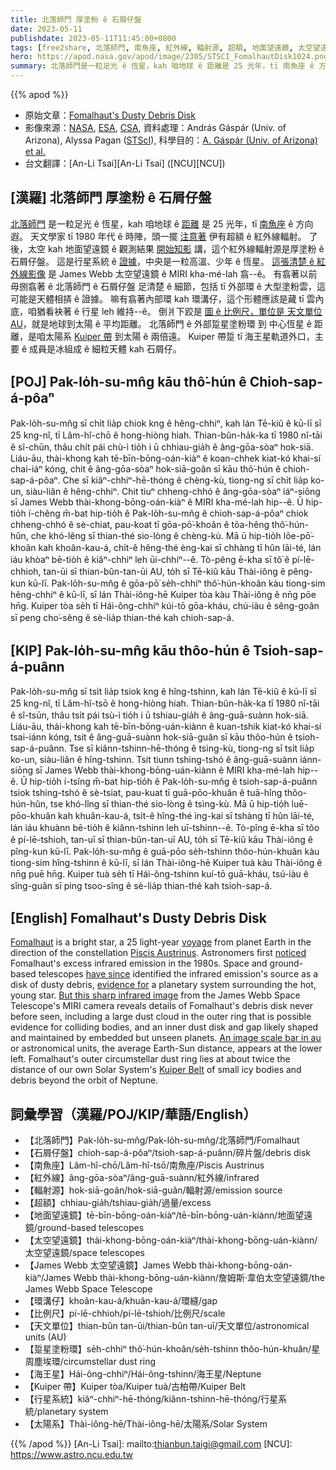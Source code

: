 ```yaml
---
title: 北落師門 厚塗粉 ê 石屑仔盤
date: 2023-05-11
publishdate: 2023-05-11T11:45:00+0800
tags: [free2share, 北落師門, 南魚座, 紅外線, 輻射源, 超額, 地面望遠鏡, 太空望遠鏡, 石屑仔盤, James Webb 太空望遠鏡, 環溝仔, 比例尺, 天文單位, AU, 踅星環, 海王星, Kuiper 帶, 行星系統, 太陽系]
hero: https://apod.nasa.gov/apod/image/2305/STSCI_FomalhautDisk1024.png
summary: 北落師門是一粒足光 ê 恆星，kah 咱地球 ê 距離是 25 光年，tī 南魚座 ê 方向遐。
---
```


{{% apod %}}

- 原始文章：[Fomalhaut's Dusty Debris Disk](https://apod.nasa.gov/apod/ap230511.html)
- 影像來源：[NASA](https://www.nasa.gov), [ESA](https://www.esa.int/), [CSA](https://www.asc-csa.gc.ca/eng/), 資料處理：András Gáspár (Univ. of Arizona), Alyssa Pagan ([STScI](https://www.stsci.edu)), 科學目的：[A. Gáspár (Univ. of Arizona) et al.](https://arxiv.org/abs/2305.03789)
- 台文翻譯：[An-Li Tsai][An-Li Tsai] ([NCU][NCU])

## [漢羅] 北落師門 厚塗粉 ê 石屑仔盤
[北落師門][Fomalhaut] 是一粒足光 ê 恆星，kah 咱地球 ê [距離][voyage] 是 25 光年，tī [南魚座][Piscis Austrinus] ê 方向遐。
天文學家 tī 1980 年代 ê 時陣，頭一擺 [注意著][noticed] 伊有超額 ê 紅外線輻射。
了後，太空 kah 地面望遠鏡 ê 觀測結果 [開始知影][have since] 講，這个紅外線輻射源是厚塗粉 ê 石屑仔盤。
這是行星系統 ê [證據][evidence for]，中央是一粒高溫、少年 ê 恆星。
[這張清楚 ê 紅外線影像][But this sharp infrared image] 是 James Webb 太空望遠鏡 ê MIRI kha-mé-lah 翕--ê。
有翕著以前毋捌翕著 ê 北落師門 ê 石屑仔盤 足清楚 ê 細節，包括 tī 外部環 ê 大型塗粉雲，這可能是天體相挵 ê 證據。
嘛有翕著內部環 kah 環溝仔，這个形體應該是藏 tī 雲內底，咱猶看袂著 ê 行星 leh 維持--ê。
倒爿下跤是 [圖 ê 比例尺，單位是 天文單位 AU][An image scale bar in au]，就是地球到太陽 ê 平均距離。
北落師門 ê 外部踅星塗粉環 到 中心恆星 ê 距離，是咱太陽系 [Kuiper 帶][Kuiper Belt] 到太陽 ê 兩倍遠。
Kuiper 帶踅 tī 海王星軌道外口，主要 ê 成員是冰組成 ê 細粒天體 kah 石屑仔。

## [POJ] Pak-lo̍h-su-mn̂g kāu thô͘-hún ê Chioh-sap-á-pôaⁿ
Pak-lo̍h-su-mn̂g sī chi̍t lia̍p chiok kng ê hêng-chhiⁿ, kah lán Tē-kiû ê kū-lī sī 25 kng-nî, tī Lâm-hî-chō ê hong-hiòng hiah.
Thian-bûn-ha̍k-ka tī 1980 nî-tāi ê sî-chūn, thâu chi̍t pái chù-ì tio̍h i ū chhiau-gia̍h ê âng-gōa-sòaⁿ hok-siā.
Liáu-āu, thài-khong kah tē-bīn-bōng-oán-kiàⁿ ê koan-chhek kiat-kó khai-sí chai-iáⁿ kóng, chit ê âng-gōa-sòaⁿ hok-siā-goân sī kāu thô͘-hún ê chioh-sap-á-pôaⁿ.
Che sī kiâⁿ-chhiⁿ-hē-thóng ê chèng-kù, tiong-ng sī chi̍t lia̍p ko-un, siàu-liân ê hêng-chhiⁿ.
Chit tiuⁿ chheng-chhó ê âng-gōa-sòaⁿ iáⁿ-siōng sī James Webb thài-khong-bōng-oán-kiàⁿ ê MIRI kha-mé-lah hip--ê.
Ū hip-tio̍h í-chêng m̄-bat hip-tio̍h ê Pak-lo̍h-su-mn̂g ê chioh-sap-á-pôaⁿ chiok chheng-chhó ê sè-chiat, pau-koat tī gōa-pō͘-khoân ê tōa-hêng thô͘-hún-hûn, che khó-lêng sī thian-thé sio-lòng ê chèng-kù.
Mā ū hip-tio̍h lōe-pō͘-khoân kah khoân-kau-á, chi̍t-ê hêng-thé èng-kai sī chhàng tī hûn lāi-té, lán iáu khòaⁿ bē-tio̍h ê kiâⁿ-chhiⁿ leh ūi-chhiⁿ--ê.
Tò-pêng ē-kha sī tô͘ ê pí-lē-chhioh, tan-ūi sī thian-bûn-tan-ūi AU, to̍h sī Tē-kiû kāu Thài-iông ê pêng-kun kū-lī.
Pak-lo̍h-su-mn̂g ê gōa-pō͘ se̍h-chhiⁿ thô͘-hún-khoân kàu tiong-sim hêng-chhiⁿ ê kū-lī, sī lán Thài-iông-hē Kuiper tòa kàu Thài-iông ê nn̄g pōe hn̄g.
Kuiper tòa se̍h tī Hái-ông-chhiⁿ kúi-tō gōa-kháu, chú-iàu ê sêng-goân sī peng cho͘-sêng ê sè-lia̍p thian-thé kah chioh-sap-á.

## [KIP] Pak-lo̍h-su-mn̂g kāu thôo-hún ê Tsioh-sap-á-puânn
Pak-lo̍h-su-mn̂g sī tsi̍t lia̍p tsiok kng ê hîng-tshinn, kah lán Tē-kiû ê kū-lī sī 25 kng-nî, tī Lâm-hî-tsō ê hong-hiòng hiah.
Thian-bûn-ha̍k-ka tī 1980 nî-tāi ê sî-tsūn, thâu tsi̍t pái tsù-ì tio̍h i ū tshiau-gia̍h ê âng-guā-suànn hok-siā.
Liáu-āu, thài-khong kah tē-bīn-bōng-uán-kiànn ê kuan-tshik kiat-kó khai-sí tsai-iánn kóng, tsit ê âng-guā-suànn hok-siā-guân sī kāu thôo-hún ê tsioh-sap-á-puânn.
Tse sī kiânn-tshinn-hē-thóng ê tsìng-kù, tiong-ng sī tsi̍t lia̍p ko-un, siàu-liân ê hîng-tshinn.
Tsit tiunn tshing-tshó ê âng-guā-suànn iánn-siōng sī James Webb thài-khong-bōng-uán-kiànn ê MIRI kha-mé-lah hip--ê.
Ū hip-tio̍h í-tsîng m̄-bat hip-tio̍h ê Pak-lo̍h-su-mn̂g ê tsioh-sap-á-puânn tsiok tshing-tshó ê sè-tsiat, pau-kuat tī guā-pōo-khuân ê tuā-hîng thôo-hún-hûn, tse khó-lîng sī thian-thé sio-lòng ê tsìng-kù.
Mā ū hip-tio̍h luē-pōo-khuân kah khuân-kau-á, tsi̍t-ê hîng-thé ìng-kai sī tshàng tī hûn lāi-té, lán iáu khuànn bē-tio̍h ê kiânn-tshinn leh uī-tshinn--ê.
Tò-pîng ē-kha sī tôo ê pí-lē-tshioh, tan-uī sī thian-bûn-tan-uī AU, to̍h sī Tē-kiû kāu Thài-iông ê pîng-kun kū-lī.
Pak-lo̍h-su-mn̂g ê guā-pōo se̍h-tshinn thôo-hún-khuân kàu tiong-sim hîng-tshinn ê kū-lī, sī lán Thài-iông-hē Kuiper tuà kàu Thài-iông ê nn̄g puē hn̄g.
Kuiper tuà se̍h tī Hái-ông-tshinn kuí-tō guā-kháu, tsú-iàu ê sîng-guân sī ping tsoo-sîng ê sè-lia̍p thian-thé kah tsioh-sap-á.

## [English] Fomalhaut's Dusty Debris Disk
[Fomalhaut][Fomalhaut] is a bright star, a 25 light-year [voyage][voyage] from planet Earth in the direction of the constellation [Piscis Austrinus][Piscis Austrinus].
Astronomers first [noticed][noticed] Fomalhaut's excess infrared emission in the 1980s.
Space and ground-based telescopes [have since][have since] identified the infrared emission's source as a disk of dusty debris, [evidence for][evidence for] a planetary system surrounding the hot, young star.
[But this sharp infrared image][But this sharp infrared image] from the James Webb Space Telescope's MIRI camera reveals details of Fomalhaut's debris disk never before seen, including a large dust cloud in the outer ring that is possible evidence for colliding bodies, and an inner dust disk and gap likely shaped and maintained by embedded but unseen planets.
[An image scale bar in au][An image scale bar in au] or astronomical units, the average Earth-Sun distance, appears at the lower left.
Fomalhaut's outer circumstellar dust ring lies at about twice the distance of our own Solar System's [Kuiper Belt][Kuiper Belt] of small icy bodies and debris beyond the orbit of Neptune.

## 詞彙學習（漢羅/POJ/KIP/華語/English）
- 【北落師門】Pak-lo̍h-su-mn̂g/Pak-lo̍h-su-mn̂g/北落師門/Fomalhaut
- 【石屑仔盤】chioh-sap-á-pôaⁿ/tsioh-sap-á-puânn/碎片盤/debris disk
- 【南魚座】Lâm-hî-chō/Lâm-hî-tsō/南魚座/Piscis Austrinus
- 【紅外線】âng-gōa-sòaⁿ/âng-guā-suànn/紅外線/infrared
- 【輻射源】hok-siā-goân/hok-siā-guân/輻射源/emission source
- 【超額】chhiau-gia̍h/tshiau-gia̍h/過量/excess
- 【地面望遠鏡】tē-bīn-bōng-oán-kiàⁿ/tē-bīn-bōng-uán-kiànn/地面望遠鏡/ground-based telescopes
- 【太空望遠鏡】thài-khong-bōng-oán-kiàⁿ/thài-khong-bōng-uán-kiànn/太空望遠鏡/space telescopes
- 【James Webb 太空望遠鏡】James Webb thài-khong-bōng-oán-kiàⁿ/James Webb thài-khong-bōng-uán-kiànn/詹姆斯·韋伯太空望遠鏡/the James Webb Space Telescope
- 【環溝仔】khoân-kau-á/khuân-kau-á/環縫/gap
- 【比例尺】pí-lē-chhioh/pí-lē-tshioh/比例尺/scale
- 【天文單位】thian-bûn tan-ūi/thian-bûn tan-uī/天文單位/astronomical units (AU)
- 【踅星塗粉環】se̍h-chhiⁿ thô͘-hún-khoân/se̍h-tshinn thôo-hún-khuân/星周塵埃環/circumstellar dust ring
- 【海王星】Hái-ông-chhiⁿ/Hái-ông-tshinn/海王星/Neptune
- 【Kuiper 帶】Kuiper tòa/Kuiper tuà/古柏帶/Kuiper Belt
- 【行星系統】kiâⁿ-chhiⁿ-hē-thóng/kiânn-tshinn-hē-thóng/行星系統/planetary system
- 【太陽系】Thài-iông-hē/Thài-iông-hē/太陽系/Solar System

{{% /apod %}}
[An-Li Tsai]: mailto:thianbun.taigi@gmail.com
[NCU]: https://www.astro.ncu.edu.tw

[copyright]: https://apod.nasa.gov/apod/fap/lib/about_apod.html#srapply
[License]: https://creativecommons.org/licenses/by/2.0/

[Fomalhaut]:https://en.wikipedia.org/wiki/Fomalhaut
[voyage]:https://en.wikipedia.org/wiki/Rocannon%27s_World
[Piscis Austrinus]:https://en.wikipedia.org/wiki/Piscis_Austrinus
[noticed]:https://apod.nasa.gov/apod/ap980423.html
[have since]:https://apod.nasa.gov/apod/ap050701.html
[evidence for]:https://www.adamblockphotos.com/fomalhaut-debris-disk.html
[But this sharp infrared image]:https://webbtelescope.org/contents/news-releases/2023/news-2023-109
[An image scale bar in au]:https://webbtelescope.org/contents/media/images/2023/109/01GWWHHHT27VZEQ5D1MK6EHD46
[Kuiper Belt]:https://solarsystem.nasa.gov/solar-system/kuiper-belt/overview/
